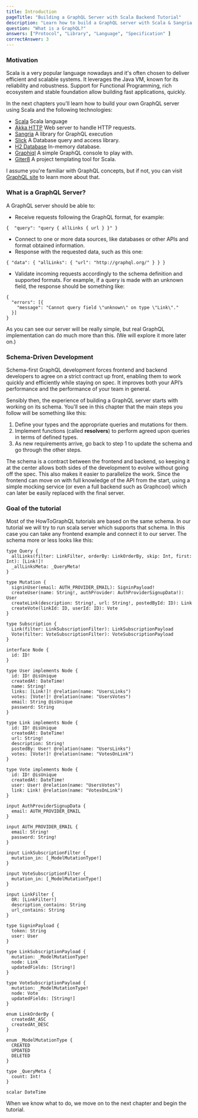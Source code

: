 ```yaml
---
title: Introduction
pageTitle: "Building a GraphQL Server with Scala Backend Tutorial"
description: "Learn how to build a GraphQL server with Scala & Sangria and the best practices for filters, authentication and pagination."
question: "What is a GraphQL?"
answers: ["Protocol", "Library", "Language", "Specification" ]
correctAnswer: 3
---
```


### Motivation

Scala is a very popular language nowadays and it's often chosen to deliver efficient and scalable systems. It leverages the Java VM, known for its reliability and robustness. Support for Functional Programming, rich ecosystem and stable foundation allow building fast applications, quickly.

In the next chapters you'll learn how to build your own GraphQL server using Scala and the following technologies:
  * [Scala](https://www.scala-lang.org/) Scala language
  * [Akka HTTP](http://doc.akka.io/docs/akka-http/current/scala/http) Web server to handle HTTP requests.
  * [Sangria](http://sangria-graphql.org/) A library for GraphQL execution
  * [Slick](http://slick.lightbend.com/) A Database query and access library.
  * [H2 Database](http://www.h2database.com/html/main.html) In-memory database.
  * [Graphiql](https://github.com/graphql/graphiql) A simple GraphQL console to play with.
  * [Giter8](https://github.com/foundweekends/giter8) A project templating tool for Scala.

I assume you're familiar with GraphQL concepts, but if not, you can visit [GraphQL site](http://graphql.org/) to learn more about that.

### What is a GraphQL Server?

A GraphQL server should be able to:

* Receive requests following the GraphQL format, for example:

```graphql(nocopy)
{  "query": "query { allLinks { url } }" }
```

* Connect to one or more data sources, like databases or other APIs and format obtained information.
* Response with the requested data, such as this one:

```graphql(nocopy)
{ "data": { "allLinks": { "url": "http://graphql.org/" } } }
```

* Validate incoming requests accordingly to the schema definition and supported formats. For example, if a query is made with an unknown field, the response should be something like:

```graphql(nocopy)
{
  "errors": [{
    "message": "Cannot query field \"unknown\" on type \"Link\"."
  }]
}
```

As you can see our server will be really simple, but real GraphQL implementation can do much more than this. (We will explore it more later on.)

### Schema-Driven Development

Schema-first GraphQL development forces frontend and backend developers to agree on a strict contract up front, enabling them to work quickly and efficiently while staying on spec. It improves both your API’s performance and the performance of your team in general.

Sensibly then, the experience of building a GraphQL server starts with working on its schema. You'll see in this chapter that the main steps you follow will be something like this:

1. Define your types and the appropriate queries and mutations for them.
2. Implement functions (called **resolvers**) to perform agreed upon queries in terms of defined types.
3. As new requirements arrive, go back to step 1 to update the schema and go through the other steps.

The schema is a contract between the frontend and backend, so keeping it at the center allows both sides of the development to evolve without going off the spec. This also makes it easier to parallelize the work. Since the frontend can move on with full knowledge of the API from the start, using a simple mocking service (or even a full backend such as Graphcool) which can later be easily replaced with the final server.

### Goal of the tutorial

Most of the HowToGraphQL tutorials are based on the same schema. In our tutorial we will try to run scala server which supports that schema. In this case you can take any frontend example and connect it to our server.
The schema more or less looks like this:

```graphql(nocopy)(https://github.com/saurabharch/wekanhow/blob/master/meta/structure.graphql)
type Query {
  allLinks(filter: LinkFilter, orderBy: LinkOrderBy, skip: Int, first: Int): [Link!]!
  _allLinksMeta: _QueryMeta!
}

type Mutation {
  signinUser(email: AUTH_PROVIDER_EMAIL): SigninPayload!
  createUser(name: String!, authProvider: AuthProviderSignupData!): User
  createLink(description: String!, url: String!, postedById: ID): Link
  createVote(linkId: ID, userId: ID): Vote
}

type Subscription {
  Link(filter: LinkSubscriptionFilter): LinkSubscriptionPayload
  Vote(filter: VoteSubscriptionFilter): VoteSubscriptionPayload
}

interface Node {
  id: ID!
}

type User implements Node {
  id: ID! @isUnique
  createdAt: DateTime!
  name: String!
  links: [Link!]! @relation(name: "UsersLinks")
  votes: [Vote!]! @relation(name: "UsersVotes")
  email: String @isUnique
  password: String
}

type Link implements Node {
  id: ID! @isUnique
  createdAt: DateTime!
  url: String!
  description: String!
  postedBy: User! @relation(name: "UsersLinks")
  votes: [Vote!]! @relation(name: "VotesOnLink")
}

type Vote implements Node {
  id: ID! @isUnique
  createdAt: DateTime!
  user: User! @relation(name: "UsersVotes")
  link: Link! @relation(name: "VotesOnLink")
}

input AuthProviderSignupData {
  email: AUTH_PROVIDER_EMAIL
}

input AUTH_PROVIDER_EMAIL {
  email: String!
  password: String!
}

input LinkSubscriptionFilter {
  mutation_in: [_ModelMutationType!]
}

input VoteSubscriptionFilter {
  mutation_in: [_ModelMutationType!]
}

input LinkFilter {
  OR: [LinkFilter!]
  description_contains: String
  url_contains: String
}

type SigninPayload {
  token: String
  user: User
}

type LinkSubscriptionPayload {
  mutation: _ModelMutationType!
  node: Link
  updatedFields: [String!]
}

type VoteSubscriptionPayload {
  mutation: _ModelMutationType!
  node: Vote
  updatedFields: [String!]
}

enum LinkOrderBy {
  createdAt_ASC
  createdAt_DESC
}

enum _ModelMutationType {
  CREATED
  UPDATED
  DELETED
}

type _QueryMeta {
  count: Int!
}

scalar DateTime
```

When we know what to do, we move on to the next chapter and begin the tutorial.
